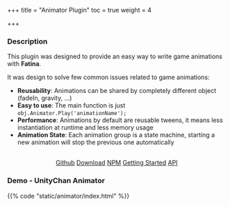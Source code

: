 +++
title = "Animator Plugin"
toc = true
weight = 4

+++

### Description
This plugin was designed to provide an easy way to write game animations with **Fatina**.

It was design to solve few common issues related to game animations:

* **Reusability**: Animations can be shared by completely different object (fadeIn, gravity, ...)
* **Easy to use**: The main function is just `obj.Animator.Play('animationName');`
* **Performance**: Animations by default are reusable tweens, it means less instantiation at runtime and less memory usage
* **Animation State**: Each animation group is a state machine, starting a new animation will stop the previous one automatically

<div style="text-align: center; margin-top: 30px;">
    <a class="btn btn-primary" href="https://github.com/kefniark/Fatina-Plugin-Animator/" target="_blank">Github</a>
    <a class="btn btn-info" href="https://github.com/kefniark/Fatina-Plugin-Animator/releases" target="_blank">Download</a>
    <a class="btn btn-success" href="https://www.npmjs.com/package/fatina-plugin-animator" target="_blank">NPM</a>
    <a class="btn btn-default" href="/Fatina/plugins/animator-usage/">Getting Started</a>
    <a class="btn btn-default" href="/Fatina/plugins/animator-api/">API</a>
</div>

### Demo - UnityChan Animator
{{% code "static/animator/index.html" %}}
